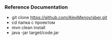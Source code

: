 ### Reference Documentation

* git clone https://github.com/AlexMenov/sber.git
* cd папка с проектом
* mvn clean install
* java -jar target/code.jar
